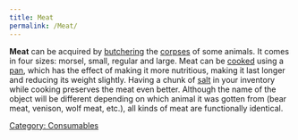 ```yaml
---
title: Meat
permalink: /Meat/
---
```


**Meat** can be acquired by [butchering](butcher "wikilink") the
[corpses](corpse "wikilink") of some animals. It comes in four sizes:
morsel, small, regular and large. Meat can be [cooked](cook "wikilink")
using a [pan](pan "wikilink"), which has the effect of making it more
nutritious, making it last longer and reducing its weight slightly.
Having a chunk of [salt](salt "wikilink") in your inventory while
cooking preserves the meat even better. Although the name of the object
will be different depending on which animal it was gotten from (bear
meat, venison, wolf meat, etc.), all kinds of meat are functionally
identical.

[Category: Consumables](Category:_Consumables "wikilink")